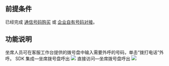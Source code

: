 ## 前提条件    
已经完成 [通信号码购买](xxxxxxx) 或 [企业自有号码对接](xxxxxxx)。

## 功能说明
坐席人员可在客服工作台提供的拨号盘中输入需要外呼的号码，单击“拨打电话”外呼。
SDK 集成—坐席拨号盘呼出
![](https://qcloudimg.tencent-cloud.cn/raw/022595c4c7d7ffc9b48a18fdd3fb7097.png)
直接访问—坐席拨号盘呼出
![](https://qcloudimg.tencent-cloud.cn/raw/9f10c1802a97dc3c116efd5ead06cebf.png)